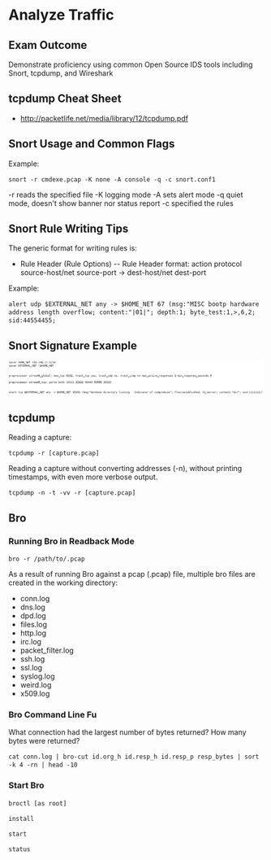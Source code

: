# Analyze Traffic

## Exam Outcome

Demonstrate proficiency using common Open Source IDS tools including Snort, tcpdump, and Wireshark

## tcpdump Cheat Sheet

* http://packetlife.net/media/library/12/tcpdump.pdf

## Snort Usage and Common Flags

Example:
```
snort -r cmdexe.pcap -K none -A console -q -c snort.conf1
```

-r reads the specified file
-K logging mode
-A sets alert mode
-q quiet mode, doesn't show banner nor status report
-c specified the rules

## Snort Rule Writing Tips

The generic format for writing rules is:

- Rule Header (Rule Options)
-- Rule Header format: action protocol source-host/net source-port -> dest-host/net dest-port

Example:

```
alert udp $EXTERNAL_NET any -> $HOME_NET 67 (msg:"MISC bootp hardware address length overflow; content:"|01|"; depth:1; byte_test:1,>,6,2; sid:44554455;
```

## Snort Signature Example

![Snort Sig Example](../screenshots/snort-sig-example.PNG?raw=true "Snort Sig Example")

## tcpdump

Reading a capture:

```
tcpdump -r [capture.pcap]
```

Reading a capture without converting addresses (-n), without printing timestamps, with even more verbose output.

```
tcpdump -n -t -vv -r [capture.pcap]
```


## Bro

### Running Bro in Readback Mode

```
bro -r /path/to/.pcap
```

As a result of running Bro against a pcap (.pcap) file, multiple bro files are created in the working directory:

* conn.log
* dns.log
* dpd.log
* files.log
* http.log
* irc.log
* packet_filter.log
* ssh.log
* ssl.log
* syslog.log
* weird.log
* x509.log

### Bro Command Line Fu

What connection had the largest number of bytes returned? How many bytes were returned?

```
cat conn.log | bro-cut id.org_h id.resp_h id.resp_p resp_bytes | sort -k 4 -rn | head -10
```

### Start Bro

```
broctl [as root]
```

```
install
```

```
start
```

```
status
```





